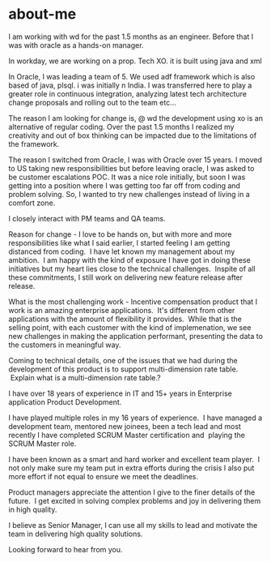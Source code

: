 # about-me
I am working with wd for the past 1.5 months as an engineer.  Before that I was with oracle as a hands-on manager. 

In workday, we are working on a prop. Tech XO.  it is built using java and xml

In Oracle, I was leading a team of 5.  We used adf framework which is also based of java, plsql.  i was initially n India.  I was transferred here to play a greater role in continuous integration, analyzing latest tech architecture change proposals and rolling out to the team etc…

The reason I am looking for change is, @ wd the development using xo is an alternative of regular coding.  Over the past 1.5 months I realized my creativity and out of box thinking can be impacted due to the limitations of the framework.

The reason I switched from Oracle, I was with Oracle over 15 years.  I moved to US taking new responsibilities but before leaving oracle, I was asked to be customer escalations POC.  It was a nice role initially, but soon I was getting into a position where I was getting too far off from coding and problem solving.  So, I wanted to try new challenges instead of living in a comfort zone.


I closely interact with PM teams and QA teams.

Reason for change - I love to be hands on, but with more and more responsibilities like what I said earlier, I started feeling I am getting distanced from coding.  I have let known my management about my ambition.  I am happy with the kind of exposure I have got in doing these initiatives but my heart lies close to the technical challenges.  Inspite of all these commitments, I still work on delivering new feature release after release.

What is the most challenging work - Incentive compensation product that I work is an amazing enterprise applications.  It's different from other applications with the amount of flexibility it provides.  While that is the selling point, with each customer with the kind of implemenation, we see new challenges in making the application performant, presenting the data to the customers in meaningful way.

Coming to technical details, one of the issues that we had during the development of this product is to support multi-dimension rate table.  Explain what is a multi-dimension rate table.?

I have over 18 years of experience in IT and 15+ years in Enterprise application Product Development.

I have played multiple roles in my 16 years of experience.  I have managed a development team, mentored new joinees, been a tech lead and most recently I have completed SCRUM Master certification and 
playing the SCRUM Master role.

I have been known as a smart and hard worker and excellent team player.  I not only make sure my team put in extra efforts during the crisis I also put more effort if not equal to ensure we meet the deadlines.

Product managers appreciate the attention I give to the finer details of the future.  I get excited in solving complex problems and joy in delivering them in high quality.

I believe as Senior Manager, I can use all my skills to lead and motivate the team in delivering high quality solutions.

Looking forward to hear from you.
